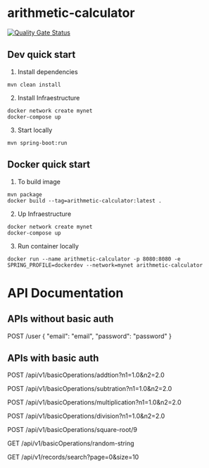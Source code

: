 # arithmetic-calculator

[![Quality Gate Status](https://sonarcloud.io/api/project_badges/measure?project=leonardoscalabrini_arithmetic-calculator&metric=alert_status)](https://sonarcloud.io/summary/new_code?id=leonardoscalabrini_arithmetic-calculator)

## Dev quick start ##

1. Install dependencies
````
mvn clean install
````

2. Install Infraestructure
````
docker network create mynet
docker-compose up
````

3. Start locally
````
mvn spring-boot:run
````

## Docker quick start ##

1. To build image
````
mvn package
docker build --tag=arithmetic-calculator:latest .
````

2. Up Infraestructure
````
docker network create mynet
docker-compose up
````

3. Run container locally
````
docker run --name arithmetic-calculator -p 8080:8080 -e SPRING_PROFILE=dockerdev --network=mynet arithmetic-calculator
````

# API Documentation #

## APIs without basic auth

POST /user
{
"email": "email",
"password": "password"
}

## APIs with basic auth

POST /api/v1/basicOperations/addtion?n1=1.0&n2=2.0

POST /api/v1/basicOperations/subtration?n1=1.0&n2=2.0

POST /api/v1/basicOperations/multiplication?n1=1.0&n2=2.0

POST /api/v1/basicOperations/division?n1=1.0&n2=2.0

POST /api/v1/basicOperations/square-root/9

GET /api/v1/basicOperations/random-string

GET /api/v1/records/search?page=0&size=10